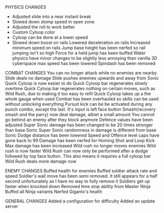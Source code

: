 PHYSICS CHANGES
* Adjusted slide into a near instant break
* Slowed down stomp speed in open zone
* Adjusted the roll to work better
* Custom Cyloop color
* Cyloop can be done at a lower speed
* Slowed down boost on rails
Lowered deceleration on rails
Increased minimum speed on rails
Jump base height has been nerfed so rail jumping isn't so high
Force for a held jump has been buffed
Water physics have minor changes to be slightly less annoying than vanilla
3D cyberspace max speed has been lowered
Spindash has been removed

COMBAT CHANGES
You can no longer attack while no enemies are nearby
Slide deals no damage
Slide pushes enemies upwards and away from Sonic
Quick Cyloop is now easier to do
Quick Cyloop bar regenerates slowly overtime
Quick Cyloop bar regenerates nothing on certain moves, such as Wild Rush, due to making it too easy to refil
Quick Cyloop takes up a the whole gauge when used
Combat has been overhauled so skills can be used without unlocking everything
Pursuit kick can be be activated during any punch combo, except the last. It's input is left face button
Smash(recovery smash and the parry) now deal damage, albiet a small amount
You cannot go behind an enemy after they block anymore
Defence values have been adjusted
Super Sonic damage has been changed to be 20 times stronger than base Sonic
Super Sonic randomness in damage is different from base Sonic
Dodge distance has been lowered
Speed and Offence level caps have gone back to 99
Damage has been nerfed for Homing Shot and Loop Kick
Max damage has been increased
Wild rush no longer moves enemies
Wild rush is now faster
Wild Rush can now only be performed after a dodge followed by top face button. This also means it requires a full cyloop bar
Wild Rush deals more damage now

ENEMY CHANGES
Buffed health for enemies
Buffed soldier attack rate and speed
Soldier's wall move has been semi removed. It still appears for a half second unfortunately as I have no way to fully remove it
Soldiers get up faster when knocked down
Removed time stop ability from Master Ninja
Buffed all Ninja variants
Nerfed Giganto's health

GENERAL CHANGES
Added a configuration for difficulty
Added an update server
